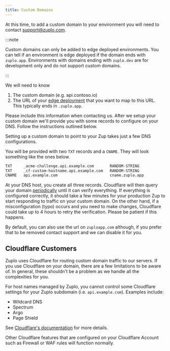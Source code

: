 ```yaml
---
title: Custom Domains
---
```


At this time, to add a custom domain to your environment you will need to
contact [support@zuplo.com](mailto:support@zuplo.com).

:::note

Custom domains can only be added to edge deployed environments. You can tell if
an environment is edge deployed if the domain ends with `zuplo.app`.
Environments with domains ending with `zuplo.dev` are for development only and
do not support custom domains.

:::

We will need to know

1. The custom domain (e.g. api.contoso.io)
2. The URL of your [edge deployment](./environments.md) that you want to map to
   this URL. This typically ends in `.zuplo.app`.

Please include this information when contacting us. After we setup your custom
domain we'll provide you with some records to configure on your DNS. Follow the
instructions outlined below.

Setting up a custom domain to point to your Zup takes just a few DNS
configurations.

You will be provided with two `TXT` records and a `CNAME`. They will look
something like the ones below.

```txt
TXT     _acme-challenge.api.example.com       RANDOM-STRING
TXT     _cf-custom-hostname.api.example.com   RANDOM-STRING
CNAME   api.example.com                       cname.zuplo.app
```

At your DNS host, you create all three records. Cloudflare will then query your
domain
[periodically](https://developers.cloudflare.com/cloudflare-for-platforms/cloudflare-for-saas/start/hostname-verification-backoff-schedule/)
until it can verify everything. If everything is configured correctly, it should
take a few minutes for your production Zup to start responding to traffic on
your custom domain. On the other hand, if a misconfiguration (typo) occurs and
you need to make changes, Cloudflare could take up to 4 hours to retry the
verification. Please be patient if this happens.

By default, you can also use the url on `zuploapp.com` although, if you prefer
that to be removed contact support and we can disable it for you.

## Cloudflare Customers

Zuplo uses Cloudflare for routing custom domain traffic to our servers. If you
use Cloudflare on your domain, there are a few limitations to be aware of. In
general, these shouldn't be a problem as we handle all the complexities for you.

For host names managed by Zuplo, you cannot control some Cloudflare settings for
your Zuplo subdomain (i.e. `api.example.com`). Examples include:

- Wildcard DNS
- Spectrum
- Argo
- Page Shield

See
[Cloudflare's documentation](https://developers.cloudflare.com/cloudflare-for-platforms/cloudflare-for-saas/#limitations)
for more details.

Other Cloudflare features that are configured on your Cloudflare Account such as
Firewall or WAF rules will function normally.
